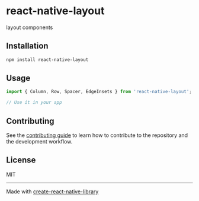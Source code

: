 # react-native-layout

layout components

## Installation

```sh
npm install react-native-layout
```

## Usage

```js
import { Column, Row, Spacer, EdgeInsets } from 'react-native-layout';

// Use it in your app
```

## Contributing

See the [contributing guide](CONTRIBUTING.md) to learn how to contribute to the repository and the development workflow.

## License

MIT

---

Made with [create-react-native-library](https://github.com/callstack/react-native-builder-bob)
